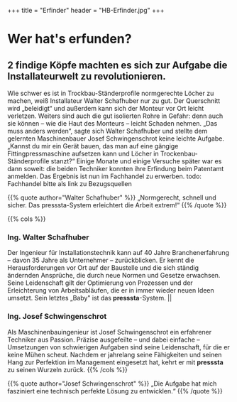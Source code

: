 +++
title = "Erfinder"
header = "HB-Erfinder.jpg"
+++


# Wer hat's erfunden?

## 2 findige Köpfe machten es sich zur Aufgabe die Installateurwelt zu revolutionieren.

Wie schwer es ist in Trockbau-Ständerprofile normgerechte Löcher zu machen, weiß Installateur Walter Schafhuber nur zu gut. Der Querschnitt wird „beleidigt“ und außerdem kann sich der Monteur vor Ort leicht verletzen. Weiters sind auch die gut isolierten Rohre in Gefahr: denn auch sie können – wie die Haut des Monteurs – leicht Schaden nehmen. „Das muss anders werden“, sagte sich Walter Schafhuber und stellte dem gelernten Maschinenbauer Josef Schwingenschrot keine leichte Aufgabe. „Kannst du mir ein Gerät bauen, das man auf eine gängige Fittingpressmaschine aufsetzen kann und Löcher in Trockenbau-Ständerprofile stanzt?“ Einige Monate und einige Versuche später war es dann soweit: die beiden Techniker konnten ihre Erfindung beim Patentamt anmelden. Das Ergebnis ist nun im Fachhandel zu erwerben. todo: Fachhandel bitte als link zu Bezugsquellen

{{% quote author="Walter Schafhuber" %}}
„Normgerecht, schnell und sicher. Das presssta-System erleichtert die Arbeit extrem!“
{{% /quote %}}

{{% cols %}}
### Ing. Walter Schafhuber 
Der Ingenieur für Installationstechnik kann auf 40 Jahre Branchenerfahrung – davon 35 Jahre als Unternehmer – zurückblicken. Er kennt die Herausforderungen vor Ort auf der Baustelle und die sich ständig ändernden Ansprüche, die durch neue Normen und Gesetze erwachsen. Seine Leidenschaft gilt der Optimierung von Prozessen und der Erleichterung von Arbeitsabläufen, die er in immer wieder neuen Ideen umsetzt. Sein letztes „Baby" ist das **presssta**-System.
||
### Ing. Josef Schwingenschrot
Als Maschinenbauingenieur ist Josef Schwingenschrot ein erfahrener Techniker aus Passion. Präzise ausgefeilte – und dabei einfache – Umsetzungen von schwierigen Aufgaben sind seine Leidenschaft, für die er keine Mühen scheut. Nachdem er jahrelang seine Fähigkeiten und seinen Hang zur Perfektion im Management eingesetzt hat, kehrt er mit **presssta** zu seinen Wurzeln zurück.
{{% /cols %}}



{{% quote author="Josef Schwingenschrot" %}}
„Die Aufgabe hat mich fasziniert eine technisch perfekte Lösung zu entwicklen.“
{{% /quote %}}
